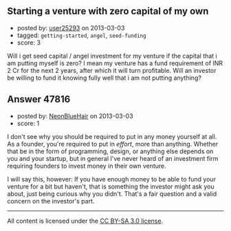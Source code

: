 ## Starting a venture with zero capital of my own

- posted by: [user25293](https://stackexchange.com/users/-1/25293-user25293) on 2013-03-03
- tagged: `getting-started`, `angel`, `seed-funding`
- score: 3

Will i get seed capital / angel investment for my venture if the capital that i am putting myself is zero? I mean my venture has a fund requirement of INR 2 Cr for the next 2 years, after which it will turn profitable. Will an investor be willing to fund it knowing fully well that i am not putting anything?




## Answer 47816

- posted by: [NeonBlueHair](https://stackexchange.com/users/-1/23656-neonbluehair) on 2013-03-03
- score: 1

I don't see why you should be required to put in any money yourself at all. As a founder, you're required to put in *effort*, more than anything. Whether that be in the form of programming, design, or anything else depends on you and your startup, but in general I've never heard of an investment firm requiring founders to invest money in their own venture.

I will say this, however: If you have enough money to be able to fund your venture for a bit but haven't, that is something the investor might ask you about, just being curious why you didn't. That's a fair question and a valid concern on the investor's part. 




---

All content is licensed under the [CC BY-SA 3.0 license](https://creativecommons.org/licenses/by-sa/3.0/).
